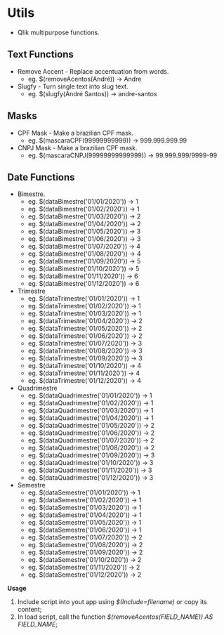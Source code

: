# Utils
- Qlik multipurpose functions.

## Text Functions
- Remove Accent - Replace accentuation from words. 
  - eg. $(removeAcentos(André)) -> Andre
- Slugfy - Turn single text into slug text.
  - eg. $(slugfy(André Santos)) -> andre-santos

## Masks
- CPF Mask - Make a brazilian CPF mask. 
  - eg. $(mascaraCPF(99999999999)) -> 999.999.999.99
- CNPJ Mask - Make a brazilian CPF mask. 
  - eg. $(mascaraCNPJ(99999999999999)) -> 99.999.999/9999-99


## Date Functions
- Bimestre. 
  - eg. $(dataBimestre('01/01/2020')) -> 1
  - eg. $(dataBimestre('01/02/2020')) -> 1
  - eg. $(dataBimestre('01/03/2020')) -> 2
  - eg. $(dataBimestre('01/04/2020')) -> 2
  - eg. $(dataBimestre('01/05/2020')) -> 3
  - eg. $(dataBimestre('01/06/2020')) -> 3
  - eg. $(dataBimestre('01/07/2020')) -> 4
  - eg. $(dataBimestre('01/08/2020')) -> 4
  - eg. $(dataBimestre('01/09/2020')) -> 5
  - eg. $(dataBimestre('01/10/2020')) -> 5
  - eg. $(dataBimestre('01/11/2020')) -> 6
  - eg. $(dataBimestre('01/12/2020')) -> 6
- Trimestre
  - eg. $(dataTrimestre('01/01/2020')) -> 1
  - eg. $(dataTrimestre('01/02/2020')) -> 1
  - eg. $(dataTrimestre('01/03/2020')) -> 1
  - eg. $(dataTrimestre('01/04/2020')) -> 2
  - eg. $(dataTrimestre('01/05/2020')) -> 2
  - eg. $(dataTrimestre('01/06/2020')) -> 2
  - eg. $(dataTrimestre('01/07/2020')) -> 3
  - eg. $(dataTrimestre('01/08/2020')) -> 3
  - eg. $(dataTrimestre('01/09/2020')) -> 3
  - eg. $(dataTrimestre('01/10/2020')) -> 4
  - eg. $(dataTrimestre('01/11/2020')) -> 4
  - eg. $(dataTrimestre('01/12/2020')) -> 4
- Quadrimestre
  - eg. $(dataQuadrimestre('01/01/2020')) -> 1
  - eg. $(dataQuadrimestre('01/02/2020')) -> 1
  - eg. $(dataQuadrimestre('01/03/2020')) -> 1
  - eg. $(dataQuadrimestre('01/04/2020')) -> 1
  - eg. $(dataQuadrimestre('01/05/2020')) -> 2
  - eg. $(dataQuadrimestre('01/06/2020')) -> 2
  - eg. $(dataQuadrimestre('01/07/2020')) -> 2
  - eg. $(dataQuadrimestre('01/08/2020')) -> 2
  - eg. $(dataQuadrimestre('01/09/2020')) -> 3
  - eg. $(dataQuadrimestre('01/10/2020')) -> 3
  - eg. $(dataQuadrimestre('01/11/2020')) -> 3
  - eg. $(dataQuadrimestre('01/12/2020')) -> 3
- Semestre
  - eg. $(dataSemestre('01/01/2020')) -> 1
  - eg. $(dataSemestre('01/02/2020')) -> 1
  - eg. $(dataSemestre('01/03/2020')) -> 1
  - eg. $(dataSemestre('01/04/2020')) -> 1
  - eg. $(dataSemestre('01/05/2020')) -> 1
  - eg. $(dataSemestre('01/06/2020')) -> 1
  - eg. $(dataSemestre('01/07/2020')) -> 2
  - eg. $(dataSemestre('01/08/2020')) -> 2
  - eg. $(dataSemestre('01/09/2020')) -> 2
  - eg. $(dataSemestre('01/10/2020')) -> 2
  - eg. $(dataSemestre('01/11/2020')) -> 2
  - eg. $(dataSemestre('01/12/2020')) -> 2

**Usage**
1. Include script into yout app using *$(Include=filename)* or copy its content;
2. In load script, call the function *$(removeAcentos(FIELD_NAME)) AS FIELD_NAME*;

